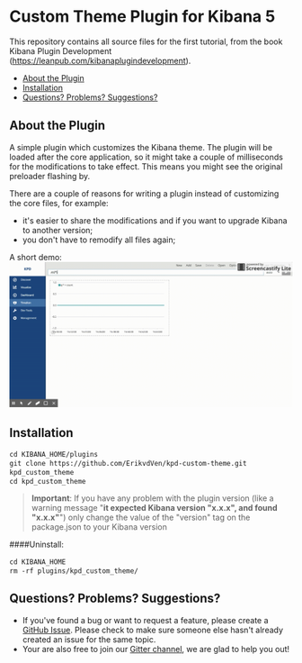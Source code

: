 # Custom Theme Plugin for Kibana 5

This repository contains all source files for the first tutorial, from the book Kibana Plugin Development (https://leanpub.com/kibanaplugindevelopment).

* [About the Plugin](#about-the-plugin)
* [Installation](#installation)
* [Questions? Problems? Suggestions?](#questions-problems-suggestions)

## About the Plugin
A simple plugin which customizes the Kibana theme. The plugin will be loaded after the core application, so it might take a couple of milliseconds for the modifications to take effect.
This means you might see the original preloader flashing by. 

There are a couple of reasons for writing a plugin instead of customizing the core files, for example:

- it's easier to share the modifications and if you want to upgrade Kibana to another version;
- you don't have to remodify all files again;

A short demo:
![Demo custom theme inclusive preloader](img/demo.gif?raw=true "Demo custom theme inclusive preloader")

## Installation
```
cd KIBANA_HOME/plugins
git clone https://github.com/ErikvdVen/kpd-custom-theme.git kpd_custom_theme
cd kpd_custom_theme
```
> **Important**: If you have any problem with the plugin version (like a warning message "**it expected Kibana version "x.x.x", and found "x.x.x"**") only change the value of the "version" tag on the package.json to your Kibana version

####Uninstall:
```
cd KIBANA_HOME
rm -rf plugins/kpd_custom_theme/
```
## Questions? Problems? Suggestions?

- If you've found a bug or want to request a feature, please create a [GitHub Issue](https://github.com/ErikvdVen/kpd-custom-theme/issues/new). Please check to make sure someone else hasn't already created an issue for the same topic.
- Your are also free to join our [Gitter channel](https://gitter.im/kibanaplugindevelopment/Lobby), we are glad to help you out!